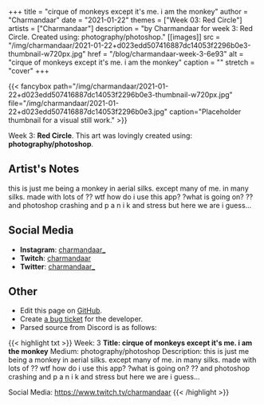 +++
title =       "cirque of monkeys except it's me. i am the monkey"
author =      "Charmandaar"
date =        "2021-01-22"
themes =      ["Week 03: Red Circle"]
artists =     ["Charmandaar"]
description = "by Charmandaar for week 3: Red Circle. Created using: photography/photoshop."
[[images]]
      src = "/img/charmandaar/2021-01-22+d023edd507416887dc14053f2296b0e3-thumbnail-w720px.jpg"
      href = "/blog/charmandaar-week-3-6e93"
      alt = "cirque of monkeys except it's me. i am the monkey"
      caption = ""
      stretch = "cover"
+++

{{< fancybox path="/img/charmandaar/2021-01-22+d023edd507416887dc14053f2296b0e3-thumbnail-w720px.jpg" file="/img/charmandaar/2021-01-22+d023edd507416887dc14053f2296b0e3.jpg" caption="Placeholder thumbnail for a visual still work." >}}


Week 3: **Red Circle**. This art was lovingly created using: **photography/photoshop**.

## Artist's Notes

this is just me being a monkey in aerial silks. except many of me. in many silks. made with lots of ?? wtf how do i use this app? ?what is going on? ??   and photoshop crashing and p a n i k and stress but here we are i guess…

## Social Media

- **Instagram**: <a href='https://instagram.com/charmandaar_' target='_blank'>charmandaar_</a>
- **Twitch**: <a href='https://twitch.tv/charmandaar' target='_blank'>charmandaar</a>
- **Twitter**: <a href='https://twitter.com/charmandaar_' target='_blank'>charmandaar_</a>

## Other

- Edit this page on [GitHub](https://github.com/teaminkling/web-refresh/edit/main/content/blog/charmandaar-week-3-6e93.md).
- Create [a bug ticket](https://github.com/teaminkling/web-refresh/issues/new?assignees=&labels=bug&template=problem-report.md&title=) for the developer.
- Parsed source from Discord is as follows:

{{< highlight txt >}}
Week: 3
**Title: cirque of monkeys except it's me. i am the monkey**
Medium: photography/photoshop
Description: this is just me being a monkey in aerial silks. except many of me. in many silks. made with lots of ?? wtf how do i use this app? ?what is going on? ??   and photoshop crashing and p a n i k and stress but here we are i guess…

Social Media: https://www.twitch.tv/charmandaar
{{< /highlight >}}